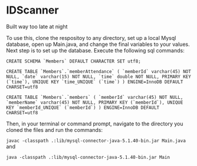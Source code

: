 # IDScanner
Built way too late at night

To use this, clone the respositoy to any directory, set up a local Mysql database, open up Main.java, and change the final variables to your values. Next step is to set up the database. Execute the following sql commands:

``CREATE SCHEMA `Members` DEFAULT CHARACTER SET utf8;``

``CREATE TABLE `Members`.`memberAttendance` (
  `memberId` varchar(45) NOT NULL,
  `date` varchar(15) NOT NULL,
  `time` double NOT NULL,
  PRIMARY KEY (`time`),
  UNIQUE KEY `time_UNIQUE` (`time`)
) ENGINE=InnoDB DEFAULT CHARSET=utf8``

``CREATE TABLE `Members`.`members` (
  `memberId` varchar(45) NOT NULL,
  `memberName` varchar(45) NOT NULL,
  PRIMARY KEY (`memberId`),
  UNIQUE KEY `memberId_UNIQUE` (`memberId`)
) ENGINE=InnoDB DEFAULT CHARSET=utf8``



Then, in your terminal or command prompt, navigate to the directory you cloned the files and run the commands:

`javac -classpath .:lib/mysql-connector-java-5.1.40-bin.jar Main.java`  and

`java -classpath .:lib/mysql-connector-java-5.1.40-bin.jar Main`
